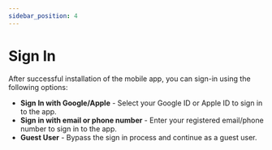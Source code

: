 ```yaml
---
sidebar_position: 4
---
```

# Sign In
After successful installation of the mobile app, you can sign-in using the following options:
- **Sign In with Google/Apple** - Select your Google ID or Apple ID to sign in to the app.
- **Sign in with email or phone number** - Enter your registered email/phone number to sign in to the app.
- **Guest User** - Bypass the sign in process and continue as a guest user.
